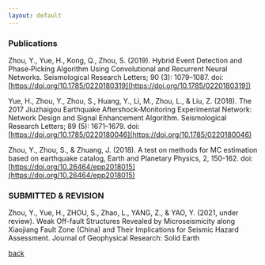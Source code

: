 ```yaml
---
layout: default
---
```

### Publications

Zhou, Y., Yue, H., Kong, Q., Zhou, S. (2019). Hybrid Event Detection and Phase‐Picking Algorithm Using Convolutional and Recurrent Neural Networks. Seismological Research Letters; 90 (3): 1079–1087. doi: [https://doi.org/10.1785/0220180319](https://doi.org/10.1785/0220180319]) 

Yue, H., Zhou, Y., Zhou, S., Huang, Y., Li, M., Zhou, L., & Liu, Z. (2018). The 2017 Jiuzhaigou Earthquake Aftershock‐Monitoring Experimental Network: Network Design and Signal Enhancement Algorithm. Seismological Research Letters; 89 (5): 1671–1679. doi: [https://doi.org/10.1785/0220180046](https://doi.org/10.1785/0220180046) 

Zhou, Y., Zhou, S., & Zhuang, J. (2018). A test on methods for MC estimation based on earthquake catalog, Earth and Planetary Physics, 2, 150-162. doi: [https://doi.org/10.26464/epp2018015](https://doi.org/10.26464/epp2018015)

### SUBMITTED & REVISION

Zhou, Y., Yue, H., ZHOU, S., Zhao, L., YANG, Z., & YAO, Y. (2021, under review). Weak Off-fault Structures Revealed by Microseismicity along Xiaojiang Fault Zone (China) and Their Implications for Seismic Hazard Assessment. Journal of Geophysical Research: Solid Earth


[back](./)